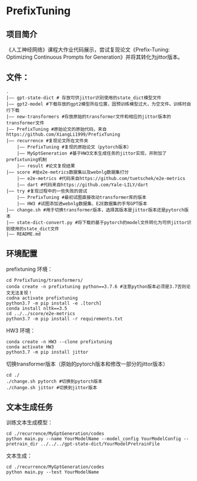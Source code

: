 # PrefixTuning

## 项目简介
《人工神经网络》课程大作业代码展示，尝试复现论文《Prefix-Tuning: Optimizing Continuous Prompts for Generation》并将其转化为jittor版本。

## 文件：
    .
    |—— gpt-state-dict # 存放可供jittor识别使用的state_dict模型文件
    |—— gpt2-model #下载存放的gpt2模型所在位置，因预训练模型过大，为空文件。训练时自行下载
    |—— new-transformers #存放原始的transformer文件和相应的jittor版本的transformer文件
    |—— PrefixTuning #原始论文的原始代码，来自https://github.com/XiangLi1999/PrefixTuning
    |—— recurrence #复现论文所在文件夹
        |—— PrefixTuning #复现的原始论文（pytorch版本）
        |—— MyGptGeneration #基于HW3文本生成任务的jittor实现，并附加了prefixtuning机制
        |—— result #论文复现结果
    |—— score #给e2e-metrics数据集以及webnlg数据集打分
        |—— e2e-metrics #代码来自https://github.com/tuetschek/e2e-metrics
        |—— dart #代码来自https://github.com/Yale-LILY/dart
    |—— try #复现过程中的一些失败的尝试
        |—— PrefixTuning #最初试图直接改动transformer库的版本
        |—— HW3 #试图添加进webnlg数据集、E2E数据集的手写GPT版本
    |—— change.sh #用于切换transformer版本，选择其版本是jittor版本还是pytorch版本
    |—— state-dict-convert.py #将下载的基于pytorch的model文件转化为可供jittor识别使用的state_dict文件
    |—— README.md

## 环境配置
prefixtuning 环境：
```
cd PrefixTuning/transformers/
conda create -n prefixtuning python==3.7.6 #注意python版本必须是3.7否则论文无法复现！
codna activate prefixtuning
python3.7 -m pip install -e .[torch]
conda install nltk==3.5
cd ../../score/e2e-metrics
python3.7 -m pip install -r requirements.txt
```

HW3 环境：
```
conda create -n HW3 --clone prefixtuning
conda activate HW3
python3.7 -m pip install jittor
```

切换transformer版本（原始的pytorch版本和修改一部分的jittor版本）
```
cd ./
./change.sh pytorch #切换到pytorch版本
./change.sh jittor #切换到jittor版本
```

## 文本生成任务
训练文本生成模型：
```
cd ./recurrence/MyGptGeneration/codes
python main.py --name YourModelName --model_config YourModelConfig --pretrain_dir ../../../gpt-state-dict/YourModelPretrainFile
```
文本生成：
```
cd ./recurrence/MyGptGeneration/codes
python main.py --test YourModelName
```
